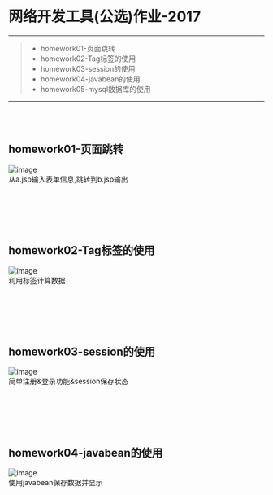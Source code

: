 # 网络开发工具(公选)作业-2017

------

> * homework01-页面跳转
> * homework02-Tag标签的使用
> * homework03-session的使用
> * homework04-javabean的使用
> * homework05-mysql数据库的使用

------
<br><br>

## homework01-页面跳转<br>
![image](https://github.com/luguanxing/Web-Projects/blob/master/JSP-homework/pictures/1.jpg?raw=true)<br>
从a.jsp输入表单信息,跳转到b.jsp输出
<br><br><br><br><br><br>


## homework02-Tag标签的使用<br>
![image](https://github.com/luguanxing/Web-Projects/blob/master/JSP-homework/pictures/2.jpg?raw=true)<br>
利用标签计算数据
<br><br><br><br><br><br>


## homework03-session的使用<br>
![image](https://github.com/luguanxing/Web-Projects/blob/master/JSP-homework/pictures/3.jpg?raw=true)<br>
简单注册&登录功能&session保存状态
<br><br><br><br><br><br>

## homework04-javabean的使用<br>
![image](https://github.com/luguanxing/Web-Projects/blob/master/JSP-homework/pictures/4.jpg?raw=true)<br>
使用javabean保存数据并显示
<br><br><br><br><br><br>
